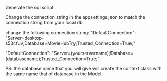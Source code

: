 Generate the sql script.

Change the connection string in the appsettings.json to match the connection string from your local db.

change the following connection string: 
"DefaultConnection": "Server=desktop-s534fuv;Database=MovieHubTry;Trusted_Connection=True;"

"DefaultConnection": "Server=(yourservername);Database=(databasename);Trusted_Connection=True;"



PS: the database name that you will give will create the context class with the same name that of database in the Model.

